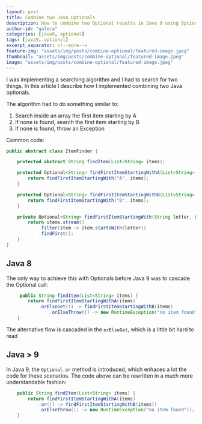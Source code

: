 ```yaml
---
layout: post
title: Combine two Java Optionals
description: How to combine two Optional results in Java 9 using Optional.or compared with Java 8
author-id: "galera"
categories: [java9, optional]
tags: [java9, optional]
excerpt_separator: <!--more-->
feature-img: "assets/img/posts/combine-optional/featured-image.jpeg"
thumbnail: "assets/img/posts/combine-optional/featured-image.jpeg"
image: "assets/img/posts/combine-optional/featured-image.jpeg"
---
```


I was implementing a searching algorithm and I had to search for two things. In this article I describe how I implemented combining two Java optionals.

<p><!--more--></p>

The algorithm had to do something similar to:

1. Search inside an array the first item starting by A
2. If none is found, search the first item starting by B
3. If none is found, throw an Exception

Common code:

```java
public abstract class ItemFinder {

    protected abstract String findItem(List<String> items);

    protected Optional<String> findFirstItemStartingWithA(List<String> items) {
        return findFirstItemStartingWith("A", items);
    }

    protected Optional<String> findFirstItemStartingWithB(List<String> items) {
        return findFirstItemStartingWith("B", items);
    }

    private Optional<String> findFirstItemStartingWith(String letter, List<String> items) {
        return items.stream()
            .filter(item -> item.startsWith(letter))
            .findFirst();
    }
}
```

## Java 8

The only way to achieve this with Optionals before Java 9 was to cascade the Optional call:

```java
     public String findItem(List<String> items) {
        return findFirstItemStartingWithA(items)
            .orElseGet(() -> findFirstItemStartingWithB(items)
                .orElseThrow(() -> new RuntimeException("no item found")));
    }
```

The alternative flow is cascaded in the `orElseGet`, which is a little bit hard to read

## Java > 9

In Java 9, the `Optional.or` method is introduced, which enhaces a lot the code for these scenarios. The code above can be rewritten in a much more understandable fashion:

```java
    public String findItem(List<String> items) {
        return findFirstItemStartingWithA(items)
            .or(() -> findFirstItemStartingWithB(items))
            .orElseThrow(() -> new RuntimeException("no item found"));
    }
```